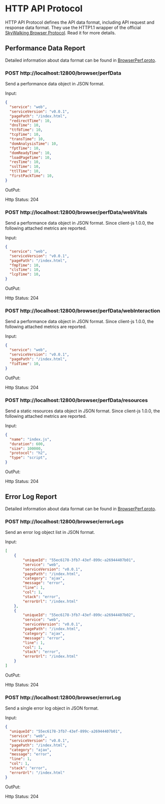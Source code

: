 # HTTP API Protocol

HTTP API Protocol defines the API data format, including API request and response data format.
They use the HTTP1.1 wrapper of the official [SkyWalking Browser Protocol](browser-protocol.md). Read it for more details.

## Performance Data Report

Detailed information about data format can be found in [BrowserPerf.proto](https://github.com/apache/skywalking-data-collect-protocol/blob/master/browser/BrowserPerf.proto).

### POST http://localhost:12800/browser/perfData

Send a performance data object in JSON format.

Input:

```json
{
  "service": "web",
  "serviceVersion": "v0.0.1",
  "pagePath": "/index.html",
  "redirectTime": 10,
  "dnsTime": 10,
  "ttfbTime": 10,
  "tcpTime": 10,
  "transTime": 10,
  "domAnalysisTime": 10,
  "fptTime": 10,
  "domReadyTime": 10,
  "loadPageTime": 10,
  "resTime": 10,
  "sslTime": 10,
  "ttlTime": 10,
  "firstPackTime": 10,
}
```

OutPut:

Http Status: 204

### POST http://localhost:12800/browser/perfData/webVitals

Send a performance data object in JSON format. Since client-js 1.0.0, the following attached metrics are reported.

Input:

```json
{
  "service": "web",
  "serviceVersion": "v0.0.1",
  "pagePath": "/index.html",
  "fmpTime": 10,
  "clsTime": 10,
  "lcpTime": 10,
}
```

OutPut:

Http Status: 204

### POST http://localhost:12800/browser/perfData/webInteraction

Send a performance data object in JSON format. Since client-js 1.0.0, the following attached metrics are reported.

Input:

```json
{
  "service": "web",
  "serviceVersion": "v0.0.1",
  "pagePath": "/index.html",
  "fidTime": 10,
}
```

OutPut:

Http Status: 204

### POST http://localhost:12800/browser/perfData/resources

Send a static resources data object in JSON format. Since client-js 1.0.0, the following attached metrics are reported.

Input:

```json
{
  "name": "index.js",
  "duration": 600,
  "size": 100000,
  "protocol": "h2",
  "type": "script",
}
```

OutPut:

Http Status: 204

## Error Log Report

Detailed information about data format can be found in [BrowserPerf.proto](https://github.com/apache/skywalking-data-collect-protocol/blob/master/browser/BrowserPerf.proto).

### POST http://localhost:12800/browser/errorLogs

Send an error log object list in JSON format.

Input:

```json
[
    {
        "uniqueId": "55ec6178-3fb7-43ef-899c-a26944407b01",
        "service": "web",
        "serviceVersion": "v0.0.1",
        "pagePath": "/index.html",
        "category": "ajax",
        "message": "error",
        "line": 1,
        "col": 1,
        "stack": "error",
        "errorUrl": "/index.html"
    },
    {
        "uniqueId": "55ec6178-3fb7-43ef-899c-a26944407b02",
        "service": "web",
        "serviceVersion": "v0.0.1",
        "pagePath": "/index.html",
        "category": "ajax",
        "message": "error",
        "line": 1,
        "col": 1,
        "stack": "error",
        "errorUrl": "/index.html"
    }
]
```

OutPut:

Http Status: 204

### POST http://localhost:12800/browser/errorLog

Send a single error log object in JSON format.

Input:

```json
{
  "uniqueId": "55ec6178-3fb7-43ef-899c-a26944407b01",
  "service": "web",
  "serviceVersion": "v0.0.1",
  "pagePath": "/index.html",
  "category": "ajax",    
  "message": "error",
  "line": 1,
  "col": 1,
  "stack": "error",
  "errorUrl": "/index.html"
}
```

OutPut:

Http Status: 204
